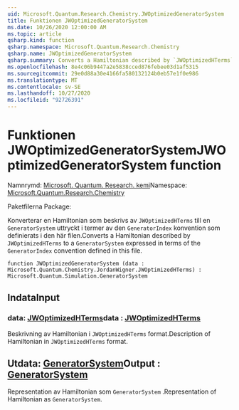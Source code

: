```yaml
---
uid: Microsoft.Quantum.Research.Chemistry.JWOptimizedGeneratorSystem
title: Funktionen JWOptimizedGeneratorSystem
ms.date: 10/26/2020 12:00:00 AM
ms.topic: article
qsharp.kind: function
qsharp.namespace: Microsoft.Quantum.Research.Chemistry
qsharp.name: JWOptimizedGeneratorSystem
qsharp.summary: Converts a Hamiltonian described by `JWOptimizedHTerms` to a `GeneratorSystem` expressed in terms of the `GeneratorIndex` convention defined in this file.
ms.openlocfilehash: 8e4c06b9447a2e5838cced876febee03d1af5315
ms.sourcegitcommit: 29e0d88a30e4166fa580132124b0eb57e1f0e986
ms.translationtype: MT
ms.contentlocale: sv-SE
ms.lasthandoff: 10/27/2020
ms.locfileid: "92726391"
---
```

# <a name="jwoptimizedgeneratorsystem-function"></a><span data-ttu-id="c1520-102">Funktionen JWOptimizedGeneratorSystem</span><span class="sxs-lookup"><span data-stu-id="c1520-102">JWOptimizedGeneratorSystem function</span></span>

<span data-ttu-id="c1520-103">Namnrymd: [Microsoft. Quantum. Research. kemi](xref:Microsoft.Quantum.Research.Chemistry)</span><span class="sxs-lookup"><span data-stu-id="c1520-103">Namespace: [Microsoft.Quantum.Research.Chemistry](xref:Microsoft.Quantum.Research.Chemistry)</span></span>

<span data-ttu-id="c1520-104">Paketfilerna [](https://nuget.org/packages/)</span><span class="sxs-lookup"><span data-stu-id="c1520-104">Package: [](https://nuget.org/packages/)</span></span>


<span data-ttu-id="c1520-105">Konverterar en Hamiltonian som beskrivs av `JWOptimizedHTerms` till en `GeneratorSystem` uttryckt i termer av den `GeneratorIndex` konvention som definierats i den här filen.</span><span class="sxs-lookup"><span data-stu-id="c1520-105">Converts a Hamiltonian described by `JWOptimizedHTerms` to a `GeneratorSystem` expressed in terms of the `GeneratorIndex` convention defined in this file.</span></span>

```qsharp
function JWOptimizedGeneratorSystem (data : Microsoft.Quantum.Chemistry.JordanWigner.JWOptimizedHTerms) : Microsoft.Quantum.Simulation.GeneratorSystem
```


## <a name="input"></a><span data-ttu-id="c1520-106">Indata</span><span class="sxs-lookup"><span data-stu-id="c1520-106">Input</span></span>

### <a name="data--jwoptimizedhterms"></a><span data-ttu-id="c1520-107">data: [JWOptimizedHTerms](xref:Microsoft.Quantum.Chemistry.JordanWigner.JWOptimizedHTerms)</span><span class="sxs-lookup"><span data-stu-id="c1520-107">data : [JWOptimizedHTerms](xref:Microsoft.Quantum.Chemistry.JordanWigner.JWOptimizedHTerms)</span></span>

<span data-ttu-id="c1520-108">Beskrivning av Hamiltonian i `JWOptimizedHTerms` format.</span><span class="sxs-lookup"><span data-stu-id="c1520-108">Description of Hamiltonian in `JWOptimizedHTerms` format.</span></span>



## <a name="output--generatorsystem"></a><span data-ttu-id="c1520-109">Utdata: [GeneratorSystem](xref:Microsoft.Quantum.Simulation.GeneratorSystem)</span><span class="sxs-lookup"><span data-stu-id="c1520-109">Output : [GeneratorSystem](xref:Microsoft.Quantum.Simulation.GeneratorSystem)</span></span>

<span data-ttu-id="c1520-110">Representation av Hamiltonian som `GeneratorSystem` .</span><span class="sxs-lookup"><span data-stu-id="c1520-110">Representation of Hamiltonian as `GeneratorSystem`.</span></span>